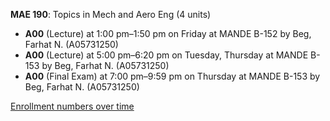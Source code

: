 **MAE 190**: Topics in Mech and Aero Eng (4 units)

- **A00** (Lecture) at 1:00 pm–1:50 pm on Friday at MANDE B-152 by Beg, Farhat N. (A05731250)
- **A00** (Lecture) at 5:00 pm–6:20 pm on Tuesday, Thursday at MANDE B-153 by Beg, Farhat N. (A05731250)
- **A00** (Final Exam) at 7:00 pm–9:59 pm on Thursday at MANDE B-153 by Beg, Farhat N. (A05731250)

[Enrollment numbers over time](./MAE190.tsv)
